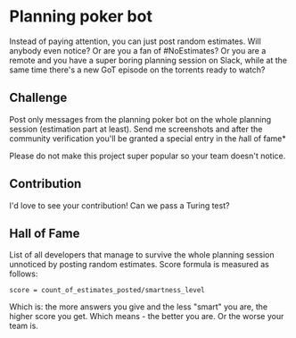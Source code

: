 # Planning poker bot

Instead of paying attention, you can just post random estimates. Will anybody even notice? Or are you a fan of #NoEstimates? Or you are a remote and you have a super boring planning session on Slack, while at the same time there's a new GoT episode on the torrents ready to watch?

## Challenge

Post only messages from the planning poker bot on the whole planning session (estimation part at least). Send me screenshots and after the community verification you'll be granted a special entry in the *h*all of fame*

Please do not make this project super popular so your team doesn't notice.


## Contribution

I'd love to see your contribution! Can we pass a Turing test?


## Hall of Fame
List of all developers that manage to survive the whole planning session unnoticed by posting random estimates. Score formula is measured as follows:

``` score = count_of_estimates_posted/smartness_level ``` 

Which is: the more answers you give and the less "smart" you are, the higher score you get. Which means - the better you are. Or the worse your team is.